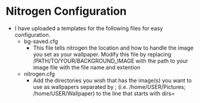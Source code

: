 # Nitrogen Configuration
  - I have uploaded a templates for the following files for easy configuration.
    - bg-saved.cfg
      - This file tells nitrogen the location and how to handle the image you set as your wallpaper.
      Modify this file by replacing /PATH/TO/YOUR/BACKGROUND_IMAGE with the path to your image file with the file name and extention
    - nitrogen.cfg
      - Add the directories you wish that has the image(s) you want to use as wallpapers separated by ; (i.e. /home/USER/Pictures; /home/USER/Wallpaper)
      to the line that starts with dirs=
